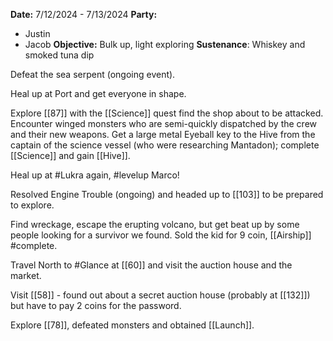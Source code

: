 **Date:** 7/12/2024 - 7/13/2024
**Party:**
- Justin
- Jacob
**Objective:** Bulk up, light exploring
**Sustenance**: Whiskey and smoked tuna dip

Defeat the sea serpent (ongoing event).

Heal up at Port and get everyone in shape. 

Explore [[87]] with the [[Science]] quest find the shop about to be attacked. Encounter winged monsters who are semi-quickly dispatched by the crew and their new weapons. Get a large metal Eyeball key to the Hive from the captain of the science vessel (who were researching Mantadon); complete [[Science]] and gain [[Hive]].

Heal up at #Lukra again, #levelup  Marco! 

Resolved Engine Trouble (ongoing) and headed up to [[103]] to be prepared to explore. 

Find wreckage, escape the erupting volcano, but get beat up by some people looking for a survivor we found. Sold the kid for 9 coin, [[Airship]] #complete. 

Travel North to #Glance at [[60]] and visit the auction house and the market. 

Visit [[58]] - found out about a secret auction house (probably at [[132]]) but have to pay 2 coins for the password. 

Explore [[78]], defeated monsters and obtained [[Launch]].

